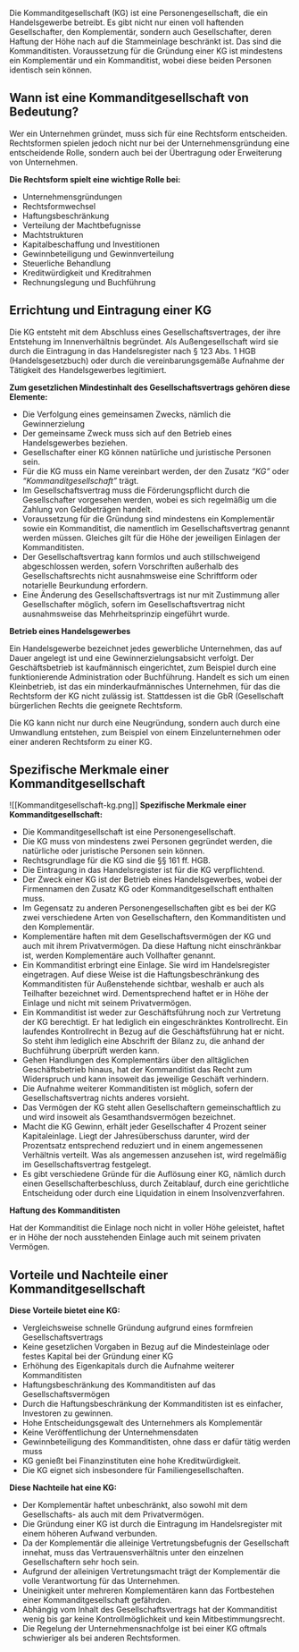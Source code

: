 Die Kommanditgesellschaft (KG) ist eine Personengesellschaft, die ein Handelsgewerbe betreibt. Es gibt nicht nur einen voll haftenden Gesellschafter, den Komplementär, sondern auch Gesellschafter, deren Haftung der Höhe nach auf die Stammeinlage beschränkt ist. Das sind die Kommanditisten. Voraussetzung für die Gründung einer KG ist mindestens ein Komplementär und ein Kommanditist, wobei diese beiden Personen identisch sein können.

## Wann ist eine Kommanditgesellschaft von Bedeutung?

Wer ein Unternehmen gründet, muss sich für eine Rechtsform entscheiden. Rechtsformen spielen jedoch nicht nur bei der Unternehmensgründung eine entscheidende Rolle, sondern auch bei der Übertragung oder Erweiterung von Unternehmen.

**Die Rechtsform spielt eine wichtige Rolle bei:**

- Unternehmensgründungen
- Rechtsformwechsel
- Haftungsbeschränkung
- Verteilung der Machtbefugnisse
- Machtstrukturen
- Kapitalbeschaffung und Investitionen
- Gewinnbeteiligung und Gewinnverteilung
- Steuerliche Behandlung
- Kreditwürdigkeit und Kreditrahmen
- Rechnungslegung und Buchführung
## Errichtung und Eintragung einer KG

Die KG entsteht mit dem Abschluss eines Gesellschaftsvertrages, der ihre Entstehung im Innenverhältnis begründet. Als Außengesellschaft wird sie durch die Eintragung in das Handelsregister nach § 123 Abs. 1 HGB (Handelsgesetzbuch) oder durch die vereinbarungsgemäße Aufnahme der Tätigkeit des Handelsgewerbes legitimiert.

**Zum gesetzlichen Mindestinhalt des Gesellschaftsvertrags gehören diese Elemente:**

- Die Verfolgung eines gemeinsamen Zwecks, nämlich die Gewinnerzielung
- Der gemeinsame Zweck muss sich auf den Betrieb eines Handelsgewerbes beziehen.
- Gesellschafter einer KG können natürliche und juristische Personen sein.
- Für die KG muss ein Name vereinbart werden, der den Zusatz _“KG”_ oder _“Kommanditgesellschaft”_ trägt.
- Im Gesellschaftsvertrag muss die Förderungspflicht durch die Gesellschafter vorgesehen werden, wobei es sich regelmäßig um die Zahlung von Geldbeträgen handelt.
- Voraussetzung für die Gründung sind mindestens ein Komplementär sowie ein Kommanditist, die namentlich im Gesellschaftsvertrag genannt werden müssen. Gleiches gilt für die Höhe der jeweiligen Einlagen der Kommanditisten.
- Der Gesellschaftsvertrag kann formlos und auch stillschweigend abgeschlossen werden, sofern Vorschriften außerhalb des Gesellschaftsrechts nicht ausnahmsweise eine Schriftform oder notarielle Beurkundung erfordern.
- Eine Änderung des Gesellschaftsvertrags ist nur mit Zustimmung aller Gesellschafter möglich, sofern im Gesellschaftsvertrag nicht ausnahmsweise das Mehrheitsprinzip eingeführt wurde.

**Betrieb eines Handelsgewerbes**

Ein Handelsgewerbe bezeichnet jedes gewerbliche Unternehmen, das auf Dauer angelegt ist und eine Gewinnerzielungsabsicht verfolgt. Der Geschäftsbetrieb ist kaufmännisch eingerichtet, zum Beispiel durch eine funktionierende Administration oder Buchführung. Handelt es sich um einen Kleinbetrieb, ist das ein minderkaufmännisches Unternehmen, für das die Rechtsform der KG nicht zulässig ist. Stattdessen ist die GbR (Gesellschaft bürgerlichen Rechts die geeignete Rechtsform.

Die KG kann nicht nur durch eine Neugründung, sondern auch durch eine Umwandlung entstehen, zum Beispiel von einem Einzelunternehmen oder einer anderen Rechtsform zu einer KG.

## Spezifische Merkmale einer Kommanditgesellschaft

![[Kommanditgesellschaft-kg.png]]
**Spezifische Merkmale einer Kommanditgesellschaft:**

- Die Kommanditgesellschaft ist eine Personengesellschaft.
- Die KG muss von mindestens zwei Personen gegründet werden, die natürliche oder juristische Personen sein können.
- Rechtsgrundlage für die KG sind die §§ 161 ff. HGB.
- Die Eintragung in das Handelsregister ist für die KG verpflichtend.
- Der Zweck einer KG ist der Betrieb eines Handelsgewerbes, wobei der Firmennamen den Zusatz KG oder Kommanditgesellschaft enthalten muss.
- Im Gegensatz zu anderen Personengesellschaften gibt es bei der KG zwei verschiedene Arten von Gesellschaftern, den Kommanditisten und den Komplementär.
- Komplementäre haften mit dem Gesellschaftsvermögen der KG und auch mit ihrem Privatvermögen. Da diese Haftung nicht einschränkbar ist, werden Komplementäre auch Vollhafter genannt.
- Ein Kommanditist erbringt eine Einlage. Sie wird im Handelsregister eingetragen. Auf diese Weise ist die Haftungsbeschränkung des Kommanditisten für Außenstehende sichtbar, weshalb er auch als Teilhafter bezeichnet wird. Dementsprechend haftet er in Höhe der Einlage und nicht mit seinem Privatvermögen.
- Ein Kommanditist ist weder zur Geschäftsführung noch zur Vertretung der KG berechtigt. Er hat lediglich ein eingeschränktes Kontrollrecht. Ein laufendes Kontrollrecht in Bezug auf die Geschäftsführung hat er nicht. So steht ihm lediglich eine Abschrift der Bilanz zu, die anhand der Buchführung überprüft werden kann.
- Gehen Handlungen des Komplementärs über den alltäglichen Geschäftsbetrieb hinaus, hat der Kommanditist das Recht zum Widerspruch und kann insoweit das jeweilige Geschäft verhindern.
- Die Aufnahme weiterer Kommanditisten ist möglich, sofern der Gesellschaftsvertrag nichts anderes vorsieht.
- Das Vermögen der KG steht allen Gesellschaftern gemeinschaftlich zu und wird insoweit als Gesamthandsvermögen bezeichnet.
- Macht die KG Gewinn, erhält jeder Gesellschafter 4 Prozent seiner Kapitaleinlage. Liegt der Jahresüberschuss darunter, wird der Prozentsatz entsprechend reduziert und in einem angemessenen Verhältnis verteilt. Was als angemessen anzusehen ist, wird regelmäßig im Gesellschaftsvertrag festgelegt.
- Es gibt verschiedene Gründe für die Auflösung einer KG, nämlich durch einen Gesellschafterbeschluss, durch Zeitablauf, durch eine gerichtliche Entscheidung oder durch eine Liquidation in einem Insolvenzverfahren.

**Haftung des Kommanditisten**

Hat der Kommanditist die Einlage noch nicht in voller Höhe geleistet, haftet er in Höhe der noch ausstehenden Einlage auch mit seinem privaten Vermögen.
## Vorteile und Nachteile einer Kommanditgesellschaft

**Diese Vorteile bietet eine KG:**

- Vergleichsweise schnelle Gründung aufgrund eines formfreien Gesellschaftsvertrags
- Keine gesetzlichen Vorgaben in Bezug auf die Mindesteinlage oder festes Kapital bei der Gründung einer KG
- Erhöhung des Eigenkapitals durch die Aufnahme weiterer Kommanditisten
- Haftungsbeschränkung des Kommanditisten auf das Gesellschaftsvermögen
- Durch die Haftungsbeschränkung der Kommanditisten ist es einfacher, Investoren zu gewinnen.
- Hohe Entscheidungsgewalt des Unternehmers als Komplementär
- Keine Veröffentlichung der Unternehmensdaten
- Gewinnbeteiligung des Kommanditisten, ohne dass er dafür tätig werden muss
- KG genießt bei Finanzinstituten eine hohe Kreditwürdigkeit.
- Die KG eignet sich insbesondere für Familiengesellschaften.

**Diese Nachteile hat eine KG:**

- Der Komplementär haftet unbeschränkt, also sowohl mit dem Gesellschafts- als auch mit dem Privatvermögen.
- Die Gründung einer KG ist durch die Eintragung im Handelsregister mit einem höheren Aufwand verbunden.
- Da der Komplementär die alleinige Vertretungsbefugnis der Gesellschaft innehat, muss das Vertrauensverhältnis unter den einzelnen Gesellschaftern sehr hoch sein.
- Aufgrund der alleinigen Vertretungsmacht trägt der Komplementär die volle Verantwortung für das Unternehmen.
- Uneinigkeit unter mehreren Komplementären kann das Fortbestehen einer Kommanditgesellschaft gefährden.
- Abhängig vom Inhalt des Gesellschaftsvertrags hat der Kommanditist wenig bis gar keine Kontrollmöglichkeit und kein Mitbestimmungsrecht.
- Die Regelung der Unternehmensnachfolge ist bei einer KG oftmals schwieriger als bei anderen Rechtsformen.